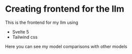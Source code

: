 # Creating frontend for the llm

This is the frontend for my llm using
- Svelte 5
- Tailwind css

Here you can see my model comparisons with other models
